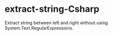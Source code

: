 # extract-string-Csharp
Extract string between left and right without using System.Text.RegularExpressions.

